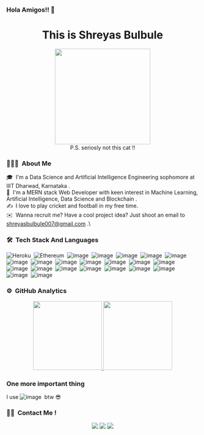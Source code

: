 ### Hola Amigos!! 👋

<h1 align="center"> This is Shreyas Bulbule </h1>

<p align="center">
<img width="250px" style="display: block; margin:0 auto" src="https://user-images.githubusercontent.com/78674160/149612872-b0cadb8b-1db4-406e-a353-cadcd7744824.png"></img>
P.S. seriosly not this cat !!
</p>


### 👨🏻‍💻 &nbsp;About Me

🎓 &nbsp;I'm a Data Science and Artificial Intelligence Engineering sophomore at IIIT Dharwad, Karnataka .\
🌱 &nbsp;I'm a MERN stack Web Developer with keen interest in Machine Learning, Artificial Intelligence, Data Science and Blockchain .\
✍️ &nbsp;I love to play cricket and football in my free time.\
✉️ &nbsp;Wanna recruit me? Have a cool project idea? Just shoot an email to shreyasbulbule007@gmail.com .\



### 🛠 &nbsp;Tech Stack And Languages

![Heroku](https://img.shields.io/badge/Heroku-430098?style=for-the-badge&logo=heroku&logoColor=white)&nbsp;
![Ethereum](https://img.shields.io/badge/Ethereum-3C3C3D?style=for-the-badge&logo=Ethereum&logoColor=white)&nbsp;
![image](https://img.shields.io/badge/MongoDB-4EA94B?style=for-the-badge&logo=mongodb&logoColor=white)&nbsp;
![image](https://img.shields.io/badge/Bootstrap-563D7C?style=for-the-badge&logo=bootstrap&logoColor=white)&nbsp;
![image](https://img.shields.io/badge/Node.js-339933?style=for-the-badge&logo=nodedotjs&logoColor=white)&nbsp;
![image](https://img.shields.io/badge/npm-CB3837?style=for-the-badge&logo=npm&logoColor=white)&nbsp;
![image](https://img.shields.io/badge/Postman-FF6C37?style=for-the-badge&logo=Postman&logoColor=white)&nbsp;
![image](https://img.shields.io/badge/R-276DC3?style=for-the-badge&logo=r&logoColor=white)&nbsp;
![image](https://img.shields.io/badge/React-20232A?style=for-the-badge&logo=react&logoColor=61DAFB)&nbsp;
![image](https://img.shields.io/badge/Selenium-43B02A?style=for-the-badge&logo=Selenium&logoColor=white)&nbsp;
![image](https://img.shields.io/badge/Visual_Studio_Code-0078D4?style=for-the-badge&logo=visual%20studio%20code&logoColor=white)&nbsp;
![image](https://img.shields.io/badge/C-00599C?style=for-the-badge&logo=c&logoColor=white)&nbsp;
![image](https://img.shields.io/badge/C%2B%2B-00599C?style=for-the-badge&logo=c%2B%2B&logoColor=white)&nbsp;
![image](https://img.shields.io/badge/CSS3-1572B6?style=for-the-badge&logo=css3&logoColor=white)&nbsp;
![image](https://img.shields.io/badge/HTML5-E34F26?style=for-the-badge&logo=html5&logoColor=white)&nbsp;
![image](https://img.shields.io/badge/Java-ED8B00?style=for-the-badge&logo=java&logoColor=white)&nbsp;
![image](https://img.shields.io/badge/JavaScript-323330?style=for-the-badge&logo=javascript&logoColor=F7DF1E)&nbsp;
![image](https://img.shields.io/badge/json-5E5C5C?style=for-the-badge&logo=json&logoColor=white)&nbsp;
![image](https://img.shields.io/badge/Numpy-777BB4?style=for-the-badge&logo=numpy&logoColor=white)&nbsp;
![image](https://img.shields.io/badge/Pandas-2C2D72?style=for-the-badge&logo=pandas&logoColor=white)&nbsp;
![image](https://img.shields.io/badge/PHP-777BB4?style=for-the-badge&logo=php&logoColor=white)&nbsp;
![image](https://img.shields.io/badge/Python-FFD43B?style=for-the-badge&logo=python&logoColor=darkgreen)&nbsp;
![image](https://img.shields.io/badge/Solidity-e6e6e6?style=for-the-badge&logo=solidity&logoColor=black)&nbsp;




### ⚙️ &nbsp;GitHub Analytics

<p align="center">
<a href="https://github.com/kuchiPie">
  <img height="180em" src="https://github-readme-stats-eight-theta.vercel.app/api?username=kuchiPie&show_icons=true&theme=blue-green&include_all_commits=true&count_private=true"/>
  <img height="180em" src="https://github-readme-stats-eight-theta.vercel.app/api/top-langs/?username=kuchiPie&layout=compact&langs_count=8&theme=blue-green"/>
</a>
</p>


### One more important thing
I use  ![image](https://img.shields.io/badge/Arch_Linux-1793D1?style=for-the-badge&logo=arch-linux&logoColor=white)&nbsp; btw 😎


### 🤝🏻 &nbsp;Contact Me !

<p align="center">
<a href="https://www.linkedin.com/in/shreyas-bulbule-3912301b3/"><img src="https://img.shields.io/badge/-Shreyas%20Bulbule-0077B5?style=flat&logo=Linkedin&logoColor=white"/></a>
<a href="mailto:shreyasbulbule007@gmail.com"><img src="https://img.shields.io/badge/-shreyasbulbule007@gmail.com-D14836?style=flat&logo=Gmail&logoColor=white"/></a>
<a href="https://twitter.com/BulbuleShreyas"><img src="https://img.shields.io/twitter/url/https/twitter.com/shreyasbulbule.svg?style=social&label=%40bulbuleshreyas"</img></a>
</p>

